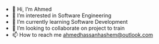 - 👋 Hi, I’m Ahmed
- 👀 I’m interested in Software Engineering
- 🌱 I’m currently learning Software Development 
- 💞️ I’m looking to collaborate on project to train
- 📫 How to reach me ahmedhassanhashem@outlook.com

<!---
ahmedhassanhimself/ahmedhassanhimself is a ✨ special ✨ repository because its `README.md` (this file) appears on your GitHub profile.
You can click the Preview link to take a look at your changes.
--->
